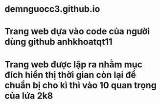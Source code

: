 # demnguocc3.github.io
# Trang web dựa vào code của người dùng github anhkhoatqt11
# Trang web được lập ra nhằm mục đích hiển thị thời gian còn lại để chuẩn bị cho kì thì vào 10 quan trọng của lứa 2k8
